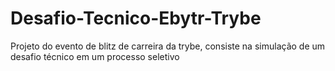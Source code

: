# Desafio-Tecnico-Ebytr-Trybe
Projeto do evento de blitz de carreira da trybe, consiste na simulação de um desafio técnico em um processo seletivo
